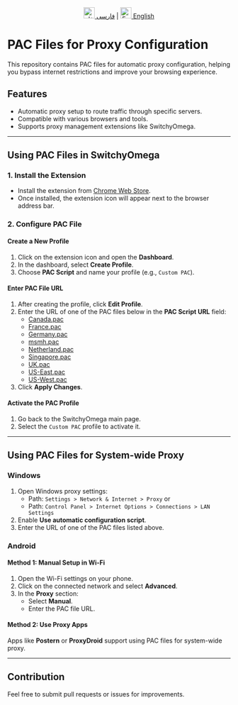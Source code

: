 
<div align="center">
  <a href="README.md"><img src="https://upload.wikimedia.org/wikipedia/commons/c/ca/Flag_of_Iran.svg" alt="فارسی" width="25"/> فارسی</a> |
  <a href="README_EN.md"><img src="https://upload.wikimedia.org/wikipedia/commons/a/a4/Flag_of_the_United_States.svg" alt="English" width="25"/> English</a>
</div>

# PAC Files for Proxy Configuration

This repository contains PAC files for automatic proxy configuration, helping you bypass internet restrictions and improve your browsing experience.

## **Features**
- Automatic proxy setup to route traffic through specific servers.
- Compatible with various browsers and tools.
- Supports proxy management extensions like SwitchyOmega.

---

## **Using PAC Files in SwitchyOmega**

### 1. Install the Extension
- Install the extension from [Chrome Web Store](https://chromewebstore.google.com/detail/padekgcemlokbadohgkifijomclgjgif).
- Once installed, the extension icon will appear next to the browser address bar.

### 2. Configure PAC File
#### **Create a New Profile**
1. Click on the extension icon and open the **Dashboard**.
2. In the dashboard, select **Create Profile**.
3. Choose **PAC Script** and name your profile (e.g., `Custom PAC`).

#### **Enter PAC File URL**
1. After creating the profile, click **Edit Profile**.
2. Enter the URL of one of the PAC files below in the **PAC Script URL** field:
   - [Canada.pac](https://github.com/mostafaafrouzi/PAC-Proxy-Configs/pac/Canada.pac)
   - [France.pac](https://github.com/mostafaafrouzi/PAC-Proxy-Configs/pac/France.pac)
   - [Germany.pac](https://github.com/mostafaafrouzi/PAC-Proxy-Configs/pac/Germany.pac)
   - [msmh.pac](https://github.com/mostafaafrouzi/PAC-Proxy-Configs/pac/msmh.pac)
   - [Netherland.pac](https://github.com/mostafaafrouzi/PAC-Proxy-Configs/pac/Netherland.pac)
   - [Singapore.pac](https://github.com/mostafaafrouzi/PAC-Proxy-Configs/pac/Singapore.pac)
   - [UK.pac](https://github.com/mostafaafrouzi/PAC-Proxy-Configs/pac/UK.pac)
   - [US-East.pac](https://github.com/mostafaafrouzi/PAC-Proxy-Configs/pac/US-East.pac)
   - [US-West.pac](https://github.com/mostafaafrouzi/PAC-Proxy-Configs/pac/US-West.pac)
3. Click **Apply Changes**.

#### **Activate the PAC Profile**
1. Go back to the SwitchyOmega main page.
2. Select the `Custom PAC` profile to activate it.

---

## **Using PAC Files for System-wide Proxy**

### **Windows**
1. Open Windows proxy settings:
   - Path: `Settings > Network & Internet > Proxy` or 
   - Path: `Control Panel > Internet Options > Connections > LAN Settings`
2. Enable **Use automatic configuration script**.
3. Enter the URL of one of the PAC files listed above.

### **Android**
#### **Method 1: Manual Setup in Wi-Fi**
1. Open the Wi-Fi settings on your phone.
2. Click on the connected network and select **Advanced**.
3. In the **Proxy** section:
   - Select **Manual**.
   - Enter the PAC file URL.

#### **Method 2: Use Proxy Apps**
Apps like **Postern** or **ProxyDroid** support using PAC files for system-wide proxy.

---

## Contribution
Feel free to submit pull requests or issues for improvements.
